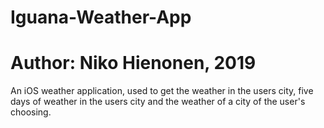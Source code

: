 # Iguana-Weather-App
# Author: Niko Hienonen, 2019

An iOS weather application, used to get the weather in the users city, five days of weather in 
the users city and the weather of a city of the user's choosing.
